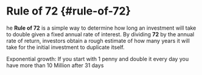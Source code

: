 # Rule of 72 {#rule-of-72}

he **Rule of 72** is a simple way to determine how long an investment will take to double given a fixed annual rate of interest. By dividing **72** by the annual rate of return, investors obtain a rough estimate of how many years it will take for the initial investment to duplicate itself.

Exponential growth: If you start with 1 penny and double it every day you have more than 10 Million after 31 days